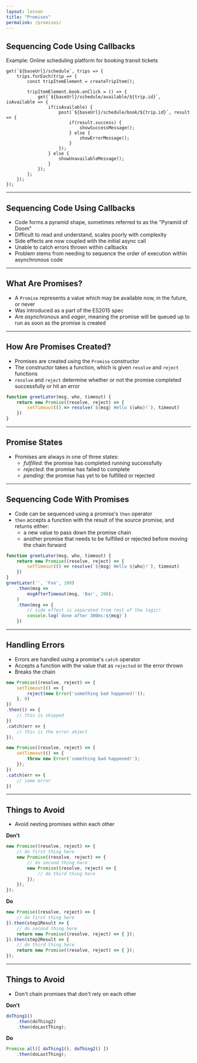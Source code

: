 ```yaml
---
layout: lesson
title: "Promises"
permalink: /promises/
---
```


## Sequencing Code Using Callbacks

Example: Online scheduling platform for booking transit tickets

```
get(`${baseUrl}/schedule`, trips => {
    trips.forEach(trip => {
        const tripItemElement = createTripItem();

        tripItemElement.book.onClick = () => {
            get(`${baseUrl}/schedule/available/${trip.id}`, isAvailable => {
                if(isAvailable) {
                    post(`${baseUrl}/schedule/book/${trip.id}`, result => {
                        if(result.success) {
                            showSuccessMessage();
                        } else {
                            showErrorMessage();
                        }
                    });
                } else {
                    showUnavailableMessage();
                }
            });
        };
    });
});
```

---

## Sequencing Code Using Callbacks

- Code forms a pyramid shape, sometimes referred to as the "Pyramid of Doom"
- Difficult to read and understand, scales poorly with complexity
- Side effects are now coupled with the initial async call
- Unable to catch errors thrown within callbacks
- Problem stems from needing to sequence the order of execution within asynchronous code

---

## What Are Promises?

- A `Promise` represents a value which may be available now, in the future, or never
- Was introduced as a part of the ES2015 spec
- Are _asynchronous_ and _eager_, meaning the promise will be queued up to run as soon as the promise is created

---

## How Are Promises Created?

- Promises are created using the `Promise` constructor
- The constructor takes a function, which is given `resolve` and `reject` functions
- `resolve` and `reject` determine whether or not the promise completed successfully or hit an error

```js
function greetLater(msg, who, timeout) {
    return new Promise((resolve, reject) => {
        setTimeout(() => resolve(`${msg} Hello ${who}!`), timeout)
    })
}
```

---

## Promise States

- Promises are always in one of three states:
    - _fulfilled_: the promise has completed running successfully
    - _rejected_: the promise has failed to complete
    - _pending_: the promise has yet to be fulfilled or rejected

---

## Sequencing Code With Promises

- Code can be sequenced using a promise's `then` operator
- `then` accepts a function with the result of the source promise, and returns either:
    - a new value to pass down the promise chain
    - another promise that needs to be fulfilled or rejected before moving the chain forward

```js
function greetLater(msg, who, timeout) {
    return new Promise((resolve, reject) => {
        setTimeout(() => resolve(`${msg} Hello ${who}!`), timeout)
    })
}
greetLater('', 'Foo', 100)
    .then(msg =>
        msgAfterTimeout(msg, 'Bar', 200);
    )
    .then(msg => {
        // side effect is separated from rest of the logic!
        console.log(`done after 300ms:${msg}`)
    })
```

---

## Handling Errors

- Errors are handled using a promise's `catch` operator
- Accepts a function with the value that as `rejected` or the error thrown
- Breaks the chain

```js
new Promise((resolve, reject) => {
    setTimeout(() => {
        reject(new Error('something bad happened!'));
    }, 0)
})
.then(() => {
    // this is skipped
})
.catch(err => {
    // this is the error object
});
```

```js
new Promise((resolve, reject) => {
    setTimeout(() => {
        throw new Error('something bad happened!');
    });
})
.catch(err => {
    // same error
})
```

---

## Things to Avoid

- Avoid nesting promises within each other

**Don't**

```js
new Promise((resolve, reject) => {
    // do first thing here
    new Promise((resolve, reject) => {
        // do second thing here
        new Promise((resolve, reject) => {
            // do third thing here
        });
    });
});
```

**Do**

```js
new Promise((resolve, reject) => {
    // do first thing here
}).then(step1Result => {
    // do second thing here
    return new Promise((resolve, reject) => { });
}).then(step2Result => {
    // do third thing here
    return new Promise((resolve, reject) => { });
});
```

---

## Things to Avoid

- Don't chain promises that don't rely on each other

**Don't**

```js
doThing1()
    .then(doThing2)
    .then(doLastThing);
```

**Do**

```js
Promise.all([ doThing1(), doThing2() ])
    .then(doLastThing);
```
